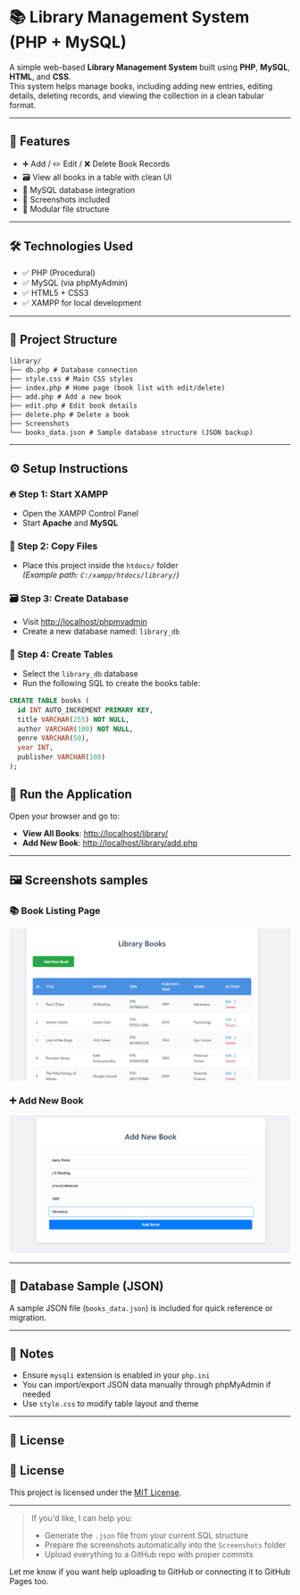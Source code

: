# 📚 Library Management System (PHP + MySQL)

A simple web-based **Library Management System** built using **PHP**, **MySQL**, **HTML**, and **CSS**.  
This system helps manage books, including adding new entries, editing details, deleting records, and viewing the collection in a clean tabular format.

---

## 📁 Features

- ➕ Add / ✏️ Edit / ❌ Delete Book Records  
- 🗃️ View all books in a table with clean UI  
- 💾 MySQL database integration  
- 📸 Screenshots included  
- 🧩 Modular file structure  

---

## 🛠️ Technologies Used

- ✅ PHP (Procedural)
- ✅ MySQL (via phpMyAdmin)
- ✅ HTML5 + CSS3
- ✅ XAMPP for local development

---

## 📂 Project Structure

```
library/
├── db.php # Database connection
├── style.css # Main CSS styles
├── index.php # Home page (book list with edit/delete)
├── add.php # Add a new book
├── edit.php # Edit book details
├── delete.php # Delete a book
├── Screenshots
└── books_data.json # Sample database structure (JSON backup)
```

---

## ⚙️ Setup Instructions

### 🔥 Step 1: Start XAMPP
- Open the XAMPP Control Panel
- Start **Apache** and **MySQL**

### 📁 Step 2: Copy Files
- Place this project inside the `htdocs/` folder  
  _(Example path: `C:/xampp/htdocs/library/`)_

### 🗃️ Step 3: Create Database
- Visit [http://localhost/phpmyadmin](http://localhost/phpmyadmin)
- Create a new database named:  `library_db`

### 🧱 Step 4: Create Tables
- Select the `library_db` database
- Run the following SQL to create the books table:

```sql
CREATE TABLE books (
  id INT AUTO_INCREMENT PRIMARY KEY,
  title VARCHAR(255) NOT NULL,
  author VARCHAR(100) NOT NULL,
  genre VARCHAR(50),
  year INT,
  publisher VARCHAR(100)
);
```

## 🚀 Run the Application

Open your browser and go to:

- **View All Books**: [http://localhost/library/](http://localhost/library/)
- **Add New Book**: [http://localhost/library/add.php](http://localhost/library/add.php)

---

## 🖼️ Screenshots samples

### 📚 Book Listing Page
![Book List](library/Screenshots/book_list.png)

### ➕ Add New Book
![Add Book](library/Screenshots/add_new_book.png)

---

## 💾 Database Sample (JSON)

A sample JSON file (`books_data.json`) is included for quick reference or migration.

---

## 📌 Notes

- Ensure `mysqli` extension is enabled in your `php.ini`
- You can import/export JSON data manually through phpMyAdmin if needed
- Use `style.css` to modify table layout and theme

---

## 📜 License

## 📜 License

This project is licensed under the [MIT License](LICENSE).

---

> If you'd like, I can help you:
> - Generate the `.json` file from your current SQL structure
> - Prepare the screenshots automatically into the `Screenshots` folder
> - Upload everything to a GitHub repo with proper commits

Let me know if you want help uploading to GitHub or connecting it to GitHub Pages too.
